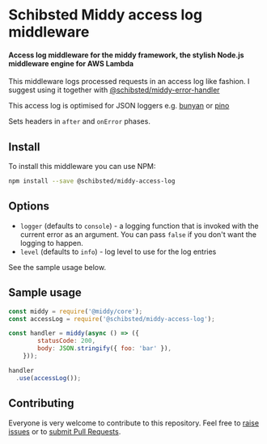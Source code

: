 # Schibsted Middy access log middleware

#### Access log middleware for the middy framework, the stylish Node.js middleware engine for AWS Lambda


This middleware logs processed requests in an access log like fashion.
I suggest using it together with [@schibsted/middy-error-handler](https://github.com/schibsted/middy-error-handler)

This access log is optimised for JSON loggers e.g. [bunyan](https://github.com/trentm/node-bunyan) or [pino](https://getpino.io/)

Sets headers in `after` and `onError` phases.


## Install

To install this middleware you can use NPM:

```bash
npm install --save @schibsted/middy-access-log
```


## Options

- `logger` (defaults to `console`) - a logging function that is invoked with the current error as an argument. You can pass `false` if you don't want the logging to happen.
- `level` (defaults to `info`) - log level to use for the log entries


See the sample usage below.


## Sample usage

```javascript
const middy = require('@middy/core');
const accessLog = require('@schibsted/middy-access-log');

const handler = middy(async () => ({
        statusCode: 200,
        body: JSON.stringify({ foo: 'bar' }),
    }));

handler
  .use(accessLog());
```


## Contributing

Everyone is very welcome to contribute to this repository. Feel free to [raise issues](https://github.com/schibsted/middy-access-log/issues) or to [submit Pull Requests](https://github.com/schibsted/middy-access-log/pulls).
